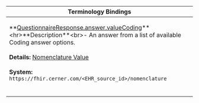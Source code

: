 |Terminology Bindings|
|---|
|<p>**[QuestionnaireResponse.answer.valueCoding](https://hl7.org/fhir/r4/questionnaireresponse-definitions.html#QuestionnaireResponse.item.answer.value_x_)**<hr>**Description**<br>- An answer from a list of available Coding answer options.<br><br>**Details:** [Nomenclature Value](https://fhir.cerner.com/millennium/r4/proprietary-codes-and-systems/#nomenclature)<br><br>**System:** `https://fhir.cerner.com/<EHR_source_id>/nomenclature`<br><br>|
